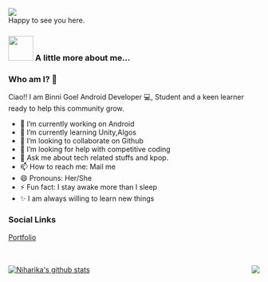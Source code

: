 <!-- ### # About [Binni Goel](https://www.linkedin.com/in/binni-goel/)  🛸   <img src="https://media.giphy.com/media/WUlplcMpOCEmTGBtBW/giphy.gif" width="30"></h3>
-->
 
![](https://komarev.com/ghpvc/?username=binni1108&color=ff69b4)
<br/>
Happy to see you here. 
### <img src="https://media.giphy.com/media/VgCDAzcKvsR6OM0uWg/giphy.gif" width="50"> A little more about me...  

### Who am I? 🤨
Ciao!! I am Binni Goel   Android Developer 💻, Student and a keen learner ready to help this community grow. 

- 🔭 I’m currently working on Android
- 🌱 I’m currently learning Unity,Algos
- 👯 I’m looking to collaborate on Github
- 🤔 I’m looking for help with competitive coding 
- 💬 Ask me about tech related stuffs and kpop.
- 📫 How to reach me: Mail me 
- 😄 Pronouns: Her/She
- ⚡ Fun fact: I stay awake more than I sleep 
- ✨ I am always willing to learn new things  

### Social Links
<a href="http://binnigoel.us/">Portfolio</a>

<!--
 <a href="https://twitter.com/binnigoel_">
  <img align="left" alt="Binni's Twitter" width="22px" src="https://cdn.jsdelivr.net/npm/simple-icons@v3/icons/twitter.svg" />
</a>
<a href="https://www.linkedin.com/in/binni-goel/">
  <img align="left" alt="Binni's Linkdein" width="22px" src="https://cdn.jsdelivr.net/npm/simple-icons@v3/icons/linkedin.svg" />
</a>
<a href="https://medium.com/@binnigoel">
  <img align="left" alt="Binni's Medium" width="22px" src="https://cdn.jsdelivr.net/npm/simple-icons@v3/icons/medium.svg" />
</a>
<a href="https://github.com/droidbg">
  <img align="left" alt="Binni's Github" width="22px" src="https://cdn.jsdelivr.net/npm/simple-icons@v3/icons/github.svg" />
</a>
<a href="https://www.instagram.com/binni_goel/">
  <img align="left" alt="Binni's Instagram" width="22px" src="https://cdn.jsdelivr.net/npm/simple-icons@v3/icons/instagram.svg" />
</a>
<a href="https://dev.to/binni1108">
  <img align="left" alt="Binni's Dev Profile" width="22px" src="https://d2fltix0v2e0sb.cloudfront.net/dev-badge.svg" />
</a>

-->
<br/><br/>
<a href="https://github.com/droidbg?tab=repositories">
 <img align="center" src="https://github-readme-stats.vercel.app/api?username=droidbg&&show_icons=true&title_color=ffffff&icon_color=87ceeb&text_color=daf7dc&bg_color=002366&show_icons=true&theme=dracula&line_height=27" alt="Niharika's github stats"/>
</a>
<a href="https://github.com/droidbg?tab=repositories">
  <img align="right" src="https://github-readme-stats.vercel.app/api/top-langs/?username=droidbg&theme=dark&hide_langs_below=1&bg_color=002366&icon_color=87ceeb&text_color=daf7dc&title_color=ffffff" />
</a>

